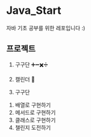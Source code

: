 # Java_Start
자바 기초 공부를 위한 레포입니다 :)

## 프로젝트
1. 구구단 ➕➖✖️➗
2. 캘린더 📝

1. 구구단
1) 배열로 구현하기
2) 메서드로 구현하기
3) 클래스로 구현하기
4) 챌린지 도전하기

   
